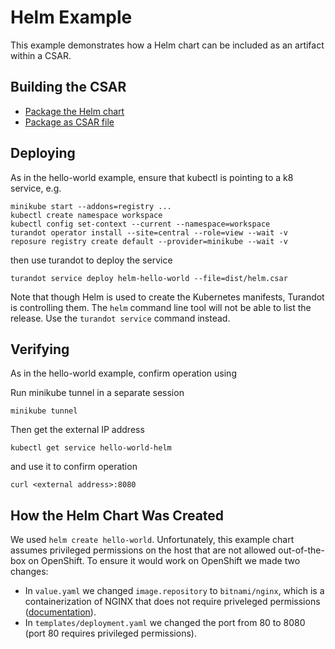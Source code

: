 Helm Example
============

This example demonstrates how a Helm chart can be included as an artifact within a CSAR.


Building the CSAR
-----------------

* [Package the Helm chart](examples/helm/scripts/build-chart)
* [Package as CSAR file](examples/helm/scripts/build-csar)



Deploying
---------
As in the hello-world example, ensure that kubectl is pointing to a k8 service, e.g.

    minikube start --addons=registry ...
    kubectl create namespace workspace
    kubectl config set-context --current --namespace=workspace
    turandot operator install --site=central --role=view --wait -v
    reposure registry create default --provider=minikube --wait -v

then use turandot to deploy the service

    turandot service deploy helm-hello-world --file=dist/helm.csar

Note that though Helm is used to create the Kubernetes manifests, Turandot is controlling them.
The `helm` command line tool will not be able to list the release. Use the `turandot service` command
instead.

Verifying
---------
As in the hello-world example, confirm operation using

  Run minikube tunnel in a separate session

    minikube tunnel
  
Then get the external IP address

    kubectl get service hello-world-helm

and use it to confirm operation

    curl <external address>:8080


How the Helm Chart Was Created
------------------------------

We used `helm create hello-world`. Unfortunately, this example chart assumes privileged permissions on
the host that are not allowed out-of-the-box on OpenShift. To ensure it would work on OpenShift we
made two changes:

* In `value.yaml` we changed `image.repository` to `bitnami/nginx`, which is a containerization of NGINX
  that does not require priveleged permissions
  ([documentation](https://hub.docker.com/r/bitnami/nginx)).
* In `templates/deployment.yaml` we changed the port from 80 to 8080 (port 80 requires privileged
  permissions).
